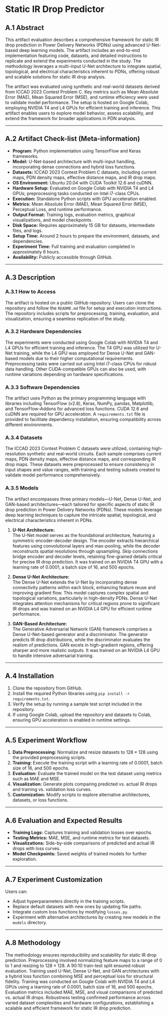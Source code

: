 # Static IR Drop Predictor

## A.1 Abstract
This artifact evaluation describes a comprehensive framework for static IR drop prediction in Power Delivery Networks (PDNs) using advanced U-Net-based deep learning models. The artifact includes an end-to-end implementation featuring code, datasets, and detailed instructions to replicate and extend the experiments conducted in the study. The methodology leverages a multi-input U-Net architecture to integrate spatial, topological, and electrical characteristics inherent to PDNs, offering robust and scalable solutions for static IR drop analysis. 

The artifact was evaluated using synthetic and real-world datasets derived from ICCAD 2023 Contest Problem C. Key metrics such as Mean Absolute Error (MAE), Mean Squared Error (MSE), and runtime efficiency were used to validate model performance. The setup is hosted on Google Colab, employing NVIDIA T4 and L4 GPUs for efficient training and inference. This artifact enables users to explore model behavior, assess scalability, and extend the framework for broader applications in PDN analysis.

---

## A.2 Artifact Check-list (Meta-information)
- **Program:** Python implementation using TensorFlow and Keras frameworks.
- **Model:** U-Net-based architecture with multi-input handling, incorporating dense connections and hybrid loss functions.
- **Datasets:** ICCAD 2023 Contest Problem C datasets, including current maps, PDN density maps, effective distance maps, and IR drop maps.
- **OS Environment:** Ubuntu 20.04 with CUDA Toolkit 12.6 and cuDNN.
- **Hardware Setup:** Evaluated on Google Colab with NVIDIA T4 and L4 GPUs; preprocessing tasks conducted on Intel i7-class CPUs.
- **Execution:** Standalone Python scripts with GPU acceleration enabled.
- **Metrics:** Mean Absolute Error (MAE), Mean Squared Error (MSE), Perceptual Loss, and runtime performance.
- **Output Format:** Training logs, evaluation metrics, graphical visualizations, and model checkpoints.
- **Disk Space:** Requires approximately 15 GB for datasets, intermediate files, and logs.
- **Setup Time:** Around 2 hours to prepare the environment, datasets, and dependencies.
- **Experiment Time:** Full training and evaluation completed in approximately 6 hours.
- **Availability:** Publicly accessible through GitHub.

---

## A.3 Description

### A.3.1 How to Access
The artifact is hosted on a public GitHub repository. Users can clone the repository and follow the `README.md` file for setup and execution instructions. The repository includes scripts for preprocessing, training, evaluation, and visualization, ensuring a seamless replication of the study.

### A.3.2 Hardware Dependencies
The experiments were conducted using Google Colab with NVIDIA T4 and L4 GPUs for efficient training and inference. The T4 GPU was utilized for U-Net training, while the L4 GPU was employed for Dense U-Net and GAN-based models due to their higher computational requirements. Preprocessing tasks were carried out using Intel i7-class CPUs for robust data handling. Other CUDA-compatible GPUs can also be used, with runtime variations depending on hardware specifications.

### A.3.3 Software Dependencies
The artifact uses Python as the primary programming language with libraries including TensorFlow (v2.8), Keras, NumPy, pandas, Matplotlib, and TensorFlow-Addons for advanced loss functions. CUDA 12.6 and cuDNN are required for GPU acceleration. A `requirements.txt` file is provided to facilitate dependency installation, ensuring compatibility across different environments.

### A.3.4 Datasets
The ICCAD 2023 Contest Problem C datasets were utilized, containing high-resolution synthetic and real-world circuits. Each sample comprises current maps, PDN density maps, effective distance maps, and corresponding IR drop maps. These datasets were preprocessed to ensure consistency in input shapes and value ranges, with training and testing subsets created to validate model performance comprehensively.

### A.3.5 Models
The artifact encompasses three primary models—U-Net, Dense U-Net, and GAN-based architectures—each tailored for specific aspects of static IR drop prediction in Power Delivery Networks (PDNs). These models leverage deep learning techniques to capture the intricate spatial, topological, and electrical characteristics inherent in PDNs.

1. **U-Net Architecture:**  
   The U-Net model serves as the foundational architecture, featuring a symmetric encoder-decoder design. The encoder extracts hierarchical features using convolutional layers and max-pooling, while the decoder reconstructs spatial resolutions through upsampling. Skip connections bridge encoder and decoder levels, retaining fine-grained details critical for precise IR drop prediction. It was trained on an NVIDIA T4 GPU with a learning rate of 0.0001, a batch size of 16, and 500 epochs.

2. **Dense U-Net Architecture:**  
   The Dense U-Net extends the U-Net by incorporating dense connectivity patterns within each block, enhancing feature reuse and improving gradient flow. This model captures complex spatial and topological variations, particularly in high-density PDNs. Dense U-Net integrates attention mechanisms for critical regions prone to significant IR drops and was trained on an NVIDIA L4 GPU for efficient runtime performance.

3. **GAN-Based Architecture:**  
   The Generative Adversarial Network (GAN) framework comprises a Dense U-Net-based generator and a discriminator. The generator predicts IR drop distributions, while the discriminator evaluates the realism of predictions. GAN excels in high-gradient regions, offering sharper and more realistic outputs. It was trained on an NVIDIA L4 GPU to handle intensive adversarial training.

---

## A.4 Installation
1. Clone the repository from GitHub.
2. Install the required Python libraries using `pip install -r requirements.txt`.
3. Verify the setup by running a sample test script included in the repository.
4. If using Google Colab, upload the repository and datasets to Colab, ensuring GPU acceleration is enabled in runtime settings.

---

## A.5 Experiment Workflow
1. **Data Preprocessing:** Normalize and resize datasets to $128 \times 128$ using the provided preprocessing scripts.  
2. **Training:** Execute the training script with a learning rate of 0.0001, batch size of 16, and 500 epochs.  
3. **Evaluation:** Evaluate the trained model on the test dataset using metrics such as MAE and MSE.  
4. **Visualization:** Generate plots comparing predicted vs. actual IR drops and training vs. validation loss curves.  
5. **Customization:** Modify scripts to explore alternative architectures, datasets, or loss functions.

---

## A.6 Evaluation and Expected Results
- **Training Logs:** Captures training and validation losses over epochs.  
- **Testing Metrics:** MAE, MSE, and runtime metrics for test datasets.  
- **Visualizations:** Side-by-side comparisons of predicted and actual IR drops with loss curves.  
- **Model Checkpoints:** Saved weights of trained models for further exploration.

---

## A.7 Experiment Customization
Users can:
- Adjust hyperparameters directly in the training scripts.
- Replace default datasets with new ones by updating file paths.
- Integrate custom loss functions by modifying `losses.py`.
- Experiment with alternative architectures by creating new models in the `models` directory.

---

## A.8 Methodology
The methodology ensures reproducibility and scalability for static IR drop prediction. Preprocessing involved normalizing feature maps to a range of 0 to 1 and resizing to $128 \times 128$. A 90:10 train-test split ensured robust evaluation. Training used U-Net, Dense U-Net, and GAN architectures with a hybrid loss function combining MSE and perceptual loss for structural fidelity. Training was conducted on Google Colab with NVIDIA T4 and L4 GPUs using a learning rate of 0.0001, batch size of 16, and 500 epochs. Evaluation metrics included MAE, MSE, and visual comparisons of predicted vs. actual IR drops. Robustness testing confirmed performance across varied dataset complexities and hardware configurations, establishing a scalable and efficient framework for static IR drop prediction.
